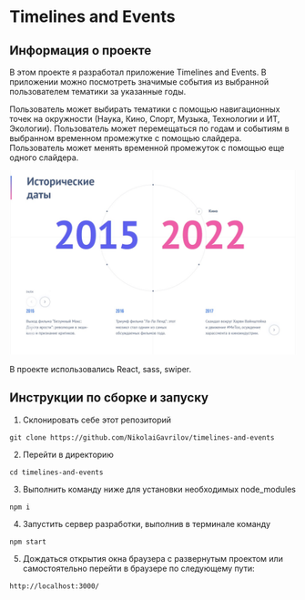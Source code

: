 # Timelines and Events

## Информация о проекте

В этом проекте я разработал приложение Timelines and Events. 
В приложении можно посмотреть значимые события из выбранной пользователем тематики за указанные годы. 

Пользователь может выбирать тематики с помощью навигационных точек на окружности (Наука, Кино, Спорт, Музыка, Технологии и ИТ, Экологии). Пользователь может перемещаться по годам и событиям в выбранном временном промежутке с помощью слайдера. Пользователь может менять временной промежуток с помощью еще одного слайдера.

![Скриншот](public/preview.jpg)

В проекте использовались React, sass, swiper.

</details>

## Инструкции по сборке и запуску

1. Склонировать себе этот репозиторий

```
git clone https://github.com/NikolaiGavrilov/timelines-and-events
```

2. Перейти в директорию

```
cd timelines-and-events
```

3. Выполнить команду ниже для установки необходимых node_modules

```
npm i
```

4. Запустить сервер разработки, выполнив в терминале команду

```
npm start
```

5. Дождаться открытия окна браузера с развернутым проектом или самостоятельно
   перейти в браузере по следующему пути:

```
http://localhost:3000/
```
